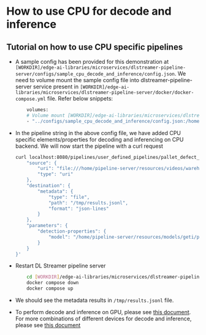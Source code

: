 # How to use CPU for decode and inference

## Tutorial on how to use CPU specific pipelines

- A sample config has been provided for this demonstration at `[WORKDIR]/edge-ai-libraries/microservices/dlstreamer-pipeline-server/configs/sample_cpu_decode_and_inference/config.json`. We need to volume mount the sample config file into dlstreamer-pipeline-server service present in `[WORKDIR]/edge-ai-libraries/microservices/dlstreamer-pipeline-server/docker/docker-compose.yml` file. Refer below snippets:

    ```sh
        volumes:
        # Volume mount [WORKDIR]/edge-ai-libraries/microservices/dlstreamer-pipeline-server/configs/sample_cpu_decode_and_inference/config.json to config file that DL Streamer Pipeline Server container loads.
        - "../configs/sample_cpu_decode_and_inference/config.json:/home/pipeline-server/config.json"
    ```

- In the pipeline string in the above config file, we have added CPU specific elements/properties for decoding and inferencing on CPU backend. We will now start the pipeline with a curl request

    ```sh
    curl localhost:8080/pipelines/user_defined_pipelines/pallet_defect_detection -X POST -H 'Content-Type: application/json' -d '{
        "source": {
            "uri": "file:///home/pipeline-server/resources/videos/warehouse.avi",
            "type": "uri"
        },
        "destination": {
            "metadata": {
                "type": "file",
                "path": "/tmp/results.jsonl",
                "format": "json-lines"
            }
        },
        "parameters": {
            "detection-properties": {
                "model": "/home/pipeline-server/resources/models/geti/pallet_defect_detection/deployment/Detection/model/model.xml"
            }
        }
    }'
    ```

- Restart DL Streamer pipeline server

    ```sh
        cd [WORKDIR]/edge-ai-libraries/microservices/dlstreamer-pipeline-server/docker/
        docker compose down
        docker compose up
    ```
- We should see the metadata results in `/tmp/results.jsonl` file.

- To perform decode and inference on GPU, please see [this document](./how-to-use-gpu-for-decode-and-inference.md). For more combinations of different devices for decode and inference, please see [this document](https://dlstreamer.github.io/dev_guide/performance_guide.html)

